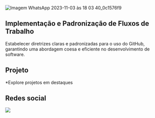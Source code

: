 ![Imagem WhatsApp 2023-11-03 às 18 03 40_0c1576f9](https://github.com/CristecPro/CristecPro/assets/134543856/93c4783d-aa9a-4b25-b621-685f93e11b94)

## Implementação e Padronização de Fluxos de Trabalho

Estabelecer diretrizes claras e padronizadas para o uso do GitHub, garantindo uma abordagem coesa e eficiente no desenvolvimento de software.
## Projeto
*Explore projetos em destaques

## Redes social

 <a href="https://www.facebook.com/" target="_blank"><img src="https://img.shields.io/badge/Facebook-1877F2?style=for-the-badge&logo=facebook&logoColor=white" target="_blank"></a> 

